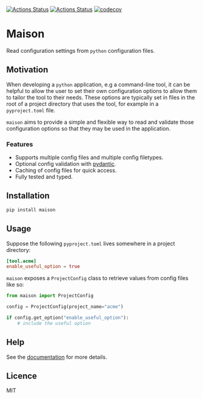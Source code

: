 [![Actions Status](https://github.com/dbatten5/maison/workflows/Tests/badge.svg)](https://github.com/dbatten5/maison/actions)
[![Actions Status](https://github.com/dbatten5/maison/workflows/Release/badge.svg)](https://github.com/dbatten5/maison/actions)
[![codecov](https://codecov.io/gh/dbatten5/maison/branch/main/graph/badge.svg?token=948J8ECAQT)](https://codecov.io/gh/dbatten5/maison)

# Maison

Read configuration settings from `python` configuration files.

## Motivation

When developing a `python` application, e.g a command-line tool, it can be
helpful to allow the user to set their own configuration options to allow them
to tailor the tool to their needs. These options are typically set in files in
the root of a project directory that uses the tool, for example in a
`pyproject.toml` file.

`maison` aims to provide a simple and flexible way to read and validate those
configuration options so that they may be used in the application.

### Features

- Supports multiple config files and multiple config filetypes.
- Optional config validation with [pydantic](https://pydantic-docs.helpmanual.io/).
- Caching of config files for quick access.
- Fully tested and typed.

## Installation

```bash
pip install maison
```

## Usage

Suppose the following `pyproject.toml` lives somewhere in a project directory:

```toml
[tool.acme]
enable_useful_option = true
```

`maison` exposes a `ProjectConfig` class to retrieve values from config files
like so:

```python
from maison import ProjectConfig

config = ProjectConfig(project_name="acme")

if config.get_option("enable_useful_option"):
    # include the useful option
```

## Help

See the [documentation](https://dbatten5.github.io/maison) for more details.

## Licence

MIT
